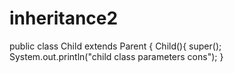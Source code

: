 # inheritance2
public class Child extends Parent {
 Child(){
        super();
        System.out.println("child class parameters cons");
    }
